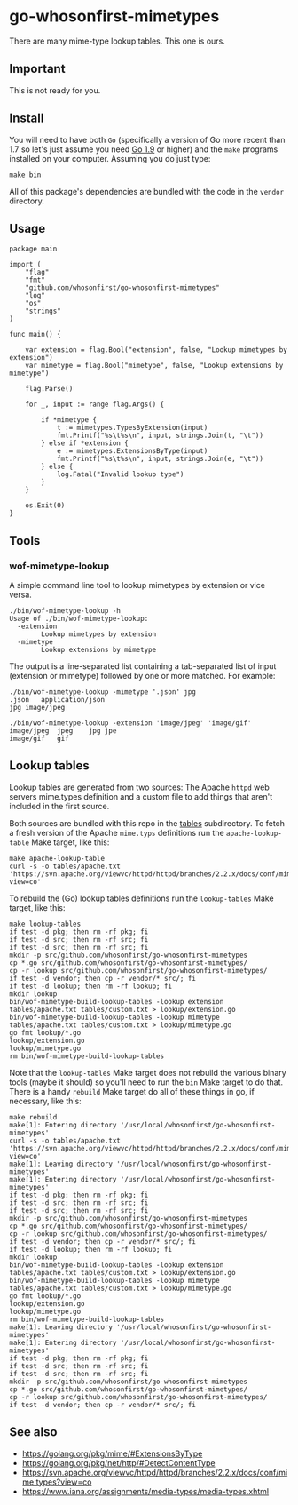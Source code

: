 # go-whosonfirst-mimetypes

There are many mime-type lookup tables. This one is ours.

## Important

This is not ready for you.

## Install

You will need to have both `Go` (specifically a version of Go more recent than 1.7 so let's just assume you need [Go 1.9](https://golang.org/dl/) or higher) and the `make` programs installed on your computer. Assuming you do just type:

```
make bin
```

All of this package's dependencies are bundled with the code in the `vendor` directory.

## Usage

```
package main

import (
	"flag"
	"fmt"
	"github.com/whosonfirst/go-whosonfirst-mimetypes"
	"log"
	"os"
	"strings"
)

func main() {

	var extension = flag.Bool("extension", false, "Lookup mimetypes by extension")
	var mimetype = flag.Bool("mimetype", false, "Lookup extensions by mimetype")

	flag.Parse()

	for _, input := range flag.Args() {

		if *mimetype {
			t := mimetypes.TypesByExtension(input)
			fmt.Printf("%s\t%s\n", input, strings.Join(t, "\t"))
		} else if *extension {
			e := mimetypes.ExtensionsByType(input)
			fmt.Printf("%s\t%s\n", input, strings.Join(e, "\t"))
		} else {
			log.Fatal("Invalid lookup type")
		}
	}

	os.Exit(0)
}
```

## Tools

### wof-mimetype-lookup

A simple command line tool to lookup mimetypes by extension or vice versa.

```
./bin/wof-mimetype-lookup -h
Usage of ./bin/wof-mimetype-lookup:
  -extension
    	Lookup mimetypes by extension
  -mimetype
    	Lookup extensions by mimetype
```

The output is a line-separated list containing a tab-separated list of input (extension or mimetype) followed by one or more matched. For example:

```
./bin/wof-mimetype-lookup -mimetype '.json' jpg
.json	application/json
jpg	image/jpeg

./bin/wof-mimetype-lookup -extension 'image/jpeg' 'image/gif'
image/jpeg	jpeg	jpg	jpe
image/gif	gif
```

## Lookup tables

Lookup tables are generated from two sources: The Apache `httpd` web servers mime.types definition and a custom file to add things that aren't included in the first source.

Both sources are bundled with this repo in the [tables](tables) subdirectory. To fetch a fresh version of the Apache `mime.typs` definitions run the `apache-lookup-table` Make target, like this:

```
make apache-lookup-table
curl -s -o tables/apache.txt 'https://svn.apache.org/viewvc/httpd/httpd/branches/2.2.x/docs/conf/mime.types?view=co'
```

To rebuild the (Go) lookup tables definitions run the `lookup-tables` Make target, like this:

```
make lookup-tables
if test -d pkg; then rm -rf pkg; fi
if test -d src; then rm -rf src; fi 
if test -d src; then rm -rf src; fi
mkdir -p src/github.com/whosonfirst/go-whosonfirst-mimetypes
cp *.go src/github.com/whosonfirst/go-whosonfirst-mimetypes/
cp -r lookup src/github.com/whosonfirst/go-whosonfirst-mimetypes/
if test -d vendor; then cp -r vendor/* src/; fi
if test -d lookup; then rm -rf lookup; fi
mkdir lookup
bin/wof-mimetype-build-lookup-tables -lookup extension tables/apache.txt tables/custom.txt > lookup/extension.go
bin/wof-mimetype-build-lookup-tables -lookup mimetype tables/apache.txt tables/custom.txt > lookup/mimetype.go
go fmt lookup/*.go
lookup/extension.go
lookup/mimetype.go
rm bin/wof-mimetype-build-lookup-tables
```

Note that the `lookup-tables` Make target does not rebuild the various binary tools (maybe it should) so you'll need to run the `bin` Make target to do that. There is a handy `rebuild` Make target do all of these things in go, if necessary, like this:

```
make rebuild
make[1]: Entering directory '/usr/local/whosonfirst/go-whosonfirst-mimetypes'
curl -s -o tables/apache.txt 'https://svn.apache.org/viewvc/httpd/httpd/branches/2.2.x/docs/conf/mime.types?view=co'
make[1]: Leaving directory '/usr/local/whosonfirst/go-whosonfirst-mimetypes'
make[1]: Entering directory '/usr/local/whosonfirst/go-whosonfirst-mimetypes'
if test -d pkg; then rm -rf pkg; fi
if test -d src; then rm -rf src; fi 
if test -d src; then rm -rf src; fi
mkdir -p src/github.com/whosonfirst/go-whosonfirst-mimetypes
cp *.go src/github.com/whosonfirst/go-whosonfirst-mimetypes/
cp -r lookup src/github.com/whosonfirst/go-whosonfirst-mimetypes/
if test -d vendor; then cp -r vendor/* src/; fi
if test -d lookup; then rm -rf lookup; fi
mkdir lookup
bin/wof-mimetype-build-lookup-tables -lookup extension tables/apache.txt tables/custom.txt > lookup/extension.go
bin/wof-mimetype-build-lookup-tables -lookup mimetype tables/apache.txt tables/custom.txt > lookup/mimetype.go
go fmt lookup/*.go
lookup/extension.go
lookup/mimetype.go
rm bin/wof-mimetype-build-lookup-tables
make[1]: Leaving directory '/usr/local/whosonfirst/go-whosonfirst-mimetypes'
make[1]: Entering directory '/usr/local/whosonfirst/go-whosonfirst-mimetypes'
if test -d pkg; then rm -rf pkg; fi
if test -d src; then rm -rf src; fi 
if test -d src; then rm -rf src; fi
mkdir -p src/github.com/whosonfirst/go-whosonfirst-mimetypes
cp *.go src/github.com/whosonfirst/go-whosonfirst-mimetypes/
cp -r lookup src/github.com/whosonfirst/go-whosonfirst-mimetypes/
if test -d vendor; then cp -r vendor/* src/; fi
```

## See also

* https://golang.org/pkg/mime/#ExtensionsByType
* https://golang.org/pkg/net/http/#DetectContentType
* https://svn.apache.org/viewvc/httpd/httpd/branches/2.2.x/docs/conf/mime.types?view=co
* https://www.iana.org/assignments/media-types/media-types.xhtml
